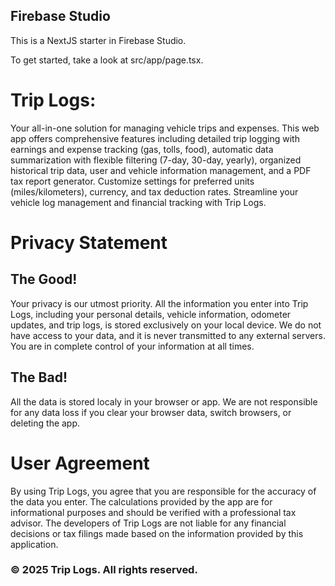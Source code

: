 ## Firebase Studio

This is a NextJS starter in Firebase Studio.

To get started, take a look at src/app/page.tsx.

# Trip Logs: 

Your all-in-one solution for managing vehicle trips and expenses. This web app offers comprehensive features including detailed trip logging with earnings and expense tracking (gas, tolls, food), automatic data summarization with flexible filtering (7-day, 30-day, yearly), organized historical trip data, user and vehicle information management, and a PDF tax report generator. Customize settings for preferred units (miles/kilometers), currency, and tax deduction rates. Streamline your vehicle log management and financial tracking with Trip Logs.

# Privacy Statement

## The Good! 
Your privacy is our utmost priority. All the information you enter into Trip Logs, including your personal details, vehicle information, odometer updates, and trip logs, is stored exclusively on your local device. We do not have access to your data, and it is never transmitted to any external servers. You are in complete control of your information at all times.

## The Bad!
All the data is stored localy in your browser or app. We are not responsible for any data loss if you clear your browser data, switch browsers, or deleting the app.

# User Agreement

By using Trip Logs, you agree that you are responsible for the accuracy of the data you enter. The calculations provided by the app are for informational purposes and should be verified with a professional tax advisor. The developers of Trip Logs are not liable for any financial decisions or tax filings made based on the information provided by this application.

### © 2025 Trip Logs. All rights reserved.